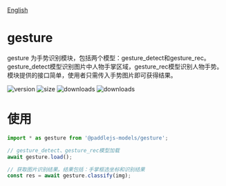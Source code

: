 [English](./README.md)

# gesture

gesture 为手势识别模块，包括两个模型：gesture_detect和gesture_rec。gesture_detect模型识别图片中人物手掌区域，gesture_rec模型识别人物手势。模块提供的接口简单，使用者只需传入手势图片即可获得结果。

<img src="https://img.shields.io/npm/v/@paddlejs-models/gesture?color=success" alt="version"> <img src="https://img.shields.io/bundlephobia/min/@paddlejs-models/gesture" alt="size"> <img src="https://img.shields.io/npm/dm/@paddlejs-models/gesture?color=orange" alt="downloads"> <img src="https://img.shields.io/npm/dt/@paddlejs-models/gesture" alt="downloads">

# 使用

```js
import * as gesture from '@paddlejs-models/gesture';

// gesture_detect、gesture_rec模型加载
await gesture.load();

// 获取图片识别结果。结果包括：手掌框选坐标和识别结果
const res = await gesture.classify(img);

```
